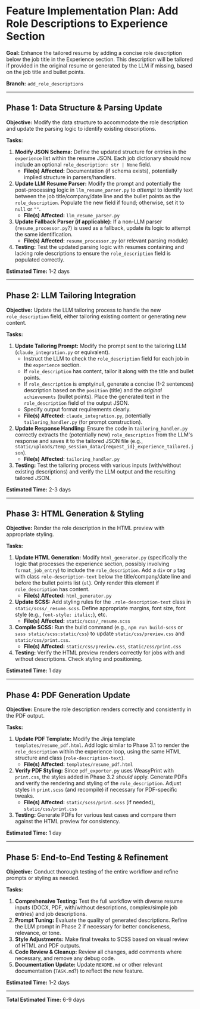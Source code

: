 # Feature Implementation Plan: Add Role Descriptions to Experience Section

**Goal:** Enhance the tailored resume by adding a concise role description below the job title in the Experience section. This description will be tailored if provided in the original resume or generated by the LLM if missing, based on the job title and bullet points.

**Branch:** `add_role_descriptions`

---

## Phase 1: Data Structure & Parsing Update

**Objective:** Modify the data structure to accommodate the role description and update the parsing logic to identify existing descriptions.

**Tasks:**

1.  **Modify JSON Schema:** Define the updated structure for entries in the `experience` list within the resume JSON. Each job dictionary should now include an optional `role_description: str | None` field.
    *   **File(s) Affected:** Documentation (if schema exists), potentially implied structure in parsers/handlers.
2.  **Update LLM Resume Parser:** Modify the prompt and potentially the post-processing logic in `llm_resume_parser.py` to *attempt* to identify text between the job title/company/date line and the bullet points as the `role_description`. Populate the new field if found; otherwise, set it to `null` or `""`.
    *   **File(s) Affected:** `llm_resume_parser.py`
3.  **Update Fallback Parser (if applicable):** If a non-LLM parser (`resume_processor.py`?) is used as a fallback, update its logic to attempt the same identification.
    *   **File(s) Affected:** `resume_processor.py` (or relevant parsing module)
4.  **Testing:** Test the updated parsing logic with resumes containing and lacking role descriptions to ensure the `role_description` field is populated correctly.

**Estimated Time:** 1-2 days

---

## Phase 2: LLM Tailoring Integration

**Objective:** Update the LLM tailoring process to handle the new `role_description` field, either tailoring existing content or generating new content.

**Tasks:**

1.  **Update Tailoring Prompt:** Modify the prompt sent to the tailoring LLM (`claude_integration.py` or equivalent).
    *   Instruct the LLM to check the `role_description` field for each job in the `experience` section.
    *   If `role_description` has content, tailor it along with the title and bullet points.
    *   If `role_description` is empty/null, generate a concise (1-2 sentences) description based on the `position` (title) and the *original* `achievements` (bullet points). Place the generated text in the `role_description` field of the output JSON.
    *   Specify output format requirements clearly.
    *   **File(s) Affected:** `claude_integration.py`, potentially `tailoring_handler.py` (for prompt construction).
2.  **Update Response Handling:** Ensure the code in `tailoring_handler.py` correctly extracts the (potentially new) `role_description` from the LLM's response and saves it to the tailored JSON file (e.g., `static/uploads/temp_session_data/{request_id}_experience_tailored.json`).
    *   **File(s) Affected:** `tailoring_handler.py`
3.  **Testing:** Test the tailoring process with various inputs (with/without existing descriptions) and verify the LLM output and the resulting tailored JSON.

**Estimated Time:** 2-3 days

---

## Phase 3: HTML Generation & Styling

**Objective:** Render the role description in the HTML preview with appropriate styling.

**Tasks:**

1.  **Update HTML Generation:** Modify `html_generator.py` (specifically the logic that processes the experience section, possibly involving `format_job_entry`) to include the `role_description`. Add a `div` or `p` tag with class `role-description-text` below the title/company/date line and before the bullet points list (`ul`). Only render this element if `role_description` has content.
    *   **File(s) Affected:** `html_generator.py`
2.  **Update SCSS:** Add styling rules for the `.role-description-text` class in `static/scss/_resume.scss`. Define appropriate margins, font size, font style (e.g., `font-style: italic;`), etc.
    *   **File(s) Affected:** `static/scss/_resume.scss`
3.  **Compile SCSS:** Run the build command (e.g., `npm run build-scss` or `sass static/scss:static/css`) to update `static/css/preview.css` and `static/css/print.css`.
    *   **File(s) Affected:** `static/css/preview.css`, `static/css/print.css`
4.  **Testing:** Verify the HTML preview renders correctly for jobs with and without descriptions. Check styling and positioning.

**Estimated Time:** 1 day

---

## Phase 4: PDF Generation Update

**Objective:** Ensure the role description renders correctly and consistently in the PDF output.

**Tasks:**

1.  **Update PDF Template:** Modify the Jinja template `templates/resume_pdf.html`. Add logic similar to Phase 3.1 to render the `role_description` within the experience loop, using the same HTML structure and class (`role-description-text`).
    *   **File(s) Affected:** `templates/resume_pdf.html`
2.  **Verify PDF Styling:** Since `pdf_exporter.py` uses WeasyPrint with `print.css`, the styles added in Phase 3.2 *should* apply. Generate PDFs and verify the rendering and styling of the `role_description`. Adjust styles in `print.scss` (and recompile) if necessary for PDF-specific tweaks.
    *   **File(s) Affected:** `static/scss/print.scss` (if needed), `static/css/print.css`
3.  **Testing:** Generate PDFs for various test cases and compare them against the HTML preview for consistency.

**Estimated Time:** 1 day

---

## Phase 5: End-to-End Testing & Refinement

**Objective:** Conduct thorough testing of the entire workflow and refine prompts or styling as needed.

**Tasks:**

1.  **Comprehensive Testing:** Test the full workflow with diverse resume inputs (DOCX, PDF, with/without descriptions, complex/simple job entries) and job descriptions.
2.  **Prompt Tuning:** Evaluate the quality of generated descriptions. Refine the LLM prompt in Phase 2 if necessary for better conciseness, relevance, or tone.
3.  **Style Adjustments:** Make final tweaks to SCSS based on visual review of HTML and PDF outputs.
4.  **Code Review & Cleanup:** Review all changes, add comments where necessary, and remove any debug code.
5.  **Documentation Update:** Update `README.md` or other relevant documentation (`TASK.md`?) to reflect the new feature.

**Estimated Time:** 1-2 days

---

**Total Estimated Time:** 6-9 days 